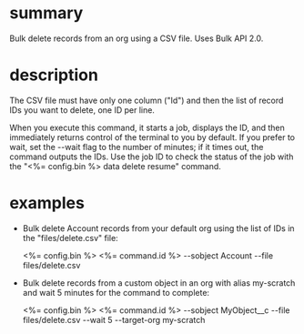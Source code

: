 # summary

Bulk delete records from an org using a CSV file. Uses Bulk API 2.0.

# description

The CSV file must have only one column ("Id") and then the list of record IDs you want to delete, one ID per line.

When you execute this command, it starts a job, displays the ID, and then immediately returns control of the terminal to you by default. If you prefer to wait, set the --wait flag to the number of minutes; if it times out, the command outputs the IDs. Use the job ID to check the status of the job with the "<%= config.bin %> data delete resume" command.

# examples

- Bulk delete Account records from your default org using the list of IDs in the "files/delete.csv" file:

  <%= config.bin %> <%= command.id %> --sobject Account --file files/delete.csv

- Bulk delete records from a custom object in an org with alias my-scratch and wait 5 minutes for the command to complete:

  <%= config.bin %> <%= command.id %> --sobject MyObject\_\_c --file files/delete.csv --wait 5 --target-org my-scratch
